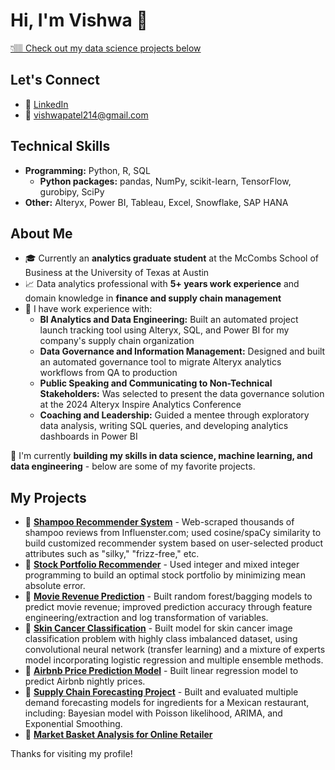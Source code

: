 # Hi, I'm Vishwa 👋
[👇🏽 Check out my data science projects below](#my-projects)

## **Let's Connect**
- 🔗 [LinkedIn](https://www.linkedin.com/in/vishwa-patel)
- 📧 [vishwapatel214@gmail.com](mailto:vishwapatel214@gmail.com)

## **Technical Skills**
- **Programming:** Python, R, SQL
  - **Python packages:** pandas, NumPy, scikit-learn, TensorFlow, gurobipy, SciPy
- **Other:** Alteryx, Power BI, Tableau, Excel, Snowflake, SAP HANA 

## **About Me** 
- 🎓 Currently an **analytics graduate student** at the McCombs School of Business at the University of Texas at Austin
- 📈 Data analytics professional with **5+ years work experience** and domain knowledge in **finance and supply chain management**
- 💼 I have work experience with:
  - **BI Analytics and Data Engineering:** Built an automated project launch tracking tool using Alteryx, SQL, and Power BI for my company's supply chain organization
  - **Data Governance and Information Management:** Designed and built an automated governance tool to migrate Alteryx analytics workflows from QA to production
  - **Public Speaking and Communicating to Non-Technical Stakeholders:** Was selected to present the data governance solution at the 2024 Alteryx Inspire Analytics Conference
  - **Coaching and Leadership:** Guided a mentee through exploratory data analysis, writing SQL queries, and developing analytics dashboards in Power BI

🌱 I'm currently **building my skills in data science, machine learning, and data engineering** - below are some of my favorite projects.

## **My Projects**
- 🔗 **[Shampoo Recommender System](https://github.com/vishwapatel14/Shampoo-Recommender-System)** - Web-scraped thousands of shampoo reviews from Influenster.com; used cosine/spaCy similarity to build customized recommender system based on user-selected product attributes such as "silky," "frizz-free," etc.
- 🔗 **[Stock Portfolio Recommender](https://github.com/vishwapatel14/Stock-Portfolio-Optimization)** - Used integer and mixed integer programming to build an optimal stock portfolio by minimizing mean absolute error.
- 🔗 **[Movie Revenue Prediction](https://github.com/vishwapatel14/Movie-Revenue-Prediction)** - Built random forest/bagging models to predict movie revenue; improved prediction accuracy through feature engineering/extraction and log transformation of variables.
- 🔗 **[Skin Cancer Classification](https://github.com/vishwapatel14/Skin-Cancer-Classification-Model.git)** - Built model for skin cancer image classification problem with highly class imbalanced dataset, using convolutional neural network (transfer learning) and a mixture of experts model incorporating logistic regression and multiple ensemble methods.
- 🔗 **[Airbnb Price Prediction Model](https://github.com/vishwapatel14/Airbnb-Price-Prediction)** - Built linear regression model to predict Airbnb nightly prices.
- 🔗 **[Supply Chain Forecasting Project](https://github.com/ethanrwong/Supply-Chain-Analytics-Group-Project.git)** - Built and evaluated multiple demand forecasting models for ingredients for a Mexican restaurant, including: Bayesian model with Poisson likelihood, ARIMA, and Exponential Smoothing.
- 🔗 **[Market Basket Analysis for Online Retailer](https://github.com/vishwapatel14/Online-Retailer-Market-Basket-Analysis)**

<!-- TODO: Add future projects here -->

Thanks for visiting my profile!
